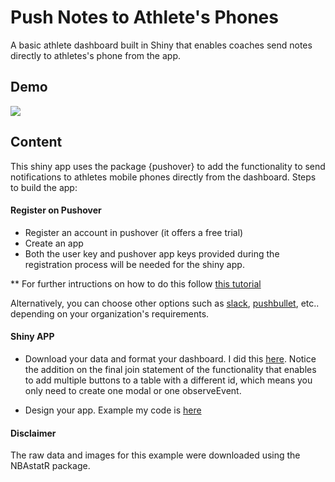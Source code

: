 # Push Notes to Athlete's Phones
A basic athlete dashboard built in Shiny that enables coaches send notes directly to athletes's phone from the app.

## Demo

![](push00.gif)

## Content
This shiny app uses the package {pushover} to add the functionality to send notifications to athletes mobile phones directly from the dashboard. Steps to build the app:

#### Register on Pushover

* Register an account in pushover (it offers a free trial)
* Create an app
* Both the user key and pushover app keys provided during the registration process will be needed for the shiny app.

** For further intructions on how to do this follow [this tutorial](https://github.com/briandconnelly/pushoverr)

Alternatively, you can choose other options such as [slack](https://github.com/hrbrmstr/slackr), [pushbullet](https://cran.r-project.org/web/packages/RPushbullet/index.html), etc.. depending on your organization's requirements.

#### Shiny APP

* Download your data and format your dashboard. I did this [here](https://github.com/josedv82/Push_Notes_to_Athlete/blob/master/data.R). Notice the addition on the final join statement of the functionality that enables to add multiple buttons to a table with a different id, which means you only need to create one modal or one observeEvent.

* Design your app. Example my code is [here](https://github.com/josedv82/Push_Notes_to_Athlete/blob/master/app.R)

#### Disclaimer

The raw data and images for this example were downloaded using the NBAstatR package.

